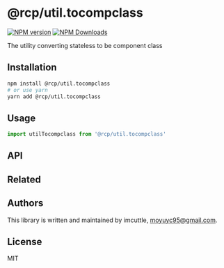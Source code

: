 # @rcp/util.tocompclass

[![NPM version](https://img.shields.io/npm/v/@rcp/util.tocompclass.svg?style=flat-square)](https://www.npmjs.com/package/@rcp/util.tocompclass)
[![NPM Downloads](https://img.shields.io/npm/dm/@rcp/util.tocompclass.svg?style=flat-square&maxAge=43200)](https://www.npmjs.com/package/@rcp/util.tocompclass)

The utility converting stateless to be component class

## Installation

```bash
npm install @rcp/util.tocompclass
# or use yarn
yarn add @rcp/util.tocompclass
```

## Usage

```javascript
import utilTocompclass from '@rcp/util.tocompclass'
```

## API

## Related

## Authors

This library is written and maintained by imcuttle, [moyuyc95@gmail.com](mailto:moyuyc95@gmail.com).

## License

MIT
